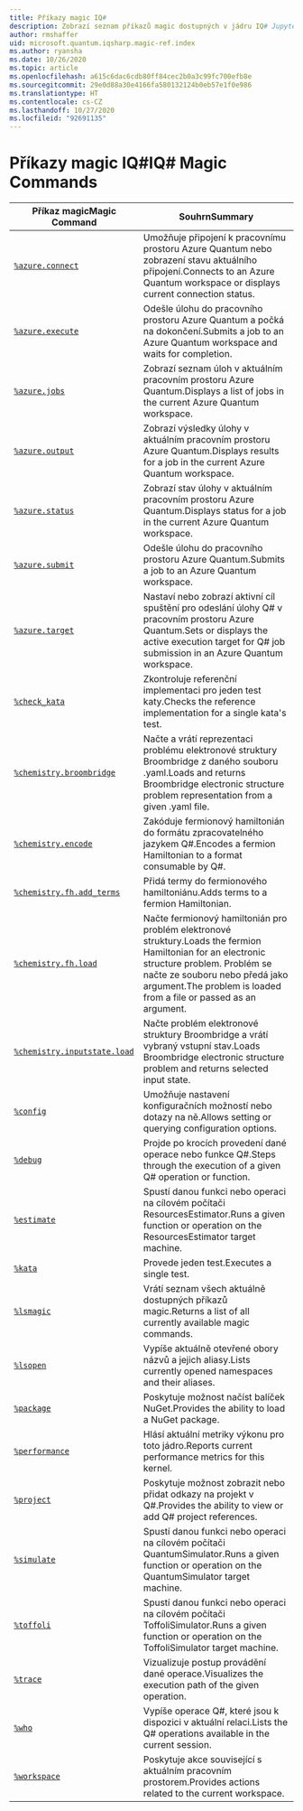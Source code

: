 ```yaml
---
title: Příkazy magic IQ#
description: Zobrazí seznam příkazů magic dostupných v jádru IQ# Jupyter.
author: rmshaffer
uid: microsoft.quantum.iqsharp.magic-ref.index
ms.author: ryansha
ms.date: 10/26/2020
ms.topic: article
ms.openlocfilehash: a615c6dac6cdb80ff84cec2b0a3c99fc700efb8e
ms.sourcegitcommit: 29e0d88a30e4166fa580132124b0eb57e1f0e986
ms.translationtype: HT
ms.contentlocale: cs-CZ
ms.lasthandoff: 10/27/2020
ms.locfileid: "92691135"
---
```

# <a name="iq-magic-commands"></a><span data-ttu-id="d5852-103">Příkazy magic IQ#</span><span class="sxs-lookup"><span data-stu-id="d5852-103">IQ# Magic Commands</span></span>
| <span data-ttu-id="d5852-104">Příkaz magic</span><span class="sxs-lookup"><span data-stu-id="d5852-104">Magic Command</span></span> | <span data-ttu-id="d5852-105">Souhrn</span><span class="sxs-lookup"><span data-stu-id="d5852-105">Summary</span></span> |
|---------------|---------|
| [`%azure.connect`](xref:microsoft.quantum.iqsharp.magic-ref.azure.connect) | <span data-ttu-id="d5852-106">Umožňuje připojení k pracovnímu prostoru Azure Quantum nebo zobrazení stavu aktuálního připojení.</span><span class="sxs-lookup"><span data-stu-id="d5852-106">Connects to an Azure Quantum workspace or displays current connection status.</span></span> |
| [`%azure.execute`](xref:microsoft.quantum.iqsharp.magic-ref.azure.execute) | <span data-ttu-id="d5852-107">Odešle úlohu do pracovního prostoru Azure Quantum a počká na dokončení.</span><span class="sxs-lookup"><span data-stu-id="d5852-107">Submits a job to an Azure Quantum workspace and waits for completion.</span></span> |
| [`%azure.jobs`](xref:microsoft.quantum.iqsharp.magic-ref.azure.jobs) | <span data-ttu-id="d5852-108">Zobrazí seznam úloh v aktuálním pracovním prostoru Azure Quantum.</span><span class="sxs-lookup"><span data-stu-id="d5852-108">Displays a list of jobs in the current Azure Quantum workspace.</span></span> |
| [`%azure.output`](xref:microsoft.quantum.iqsharp.magic-ref.azure.output) | <span data-ttu-id="d5852-109">Zobrazí výsledky úlohy v aktuálním pracovním prostoru Azure Quantum.</span><span class="sxs-lookup"><span data-stu-id="d5852-109">Displays results for a job in the current Azure Quantum workspace.</span></span> |
| [`%azure.status`](xref:microsoft.quantum.iqsharp.magic-ref.azure.status) | <span data-ttu-id="d5852-110">Zobrazí stav úlohy v aktuálním pracovním prostoru Azure Quantum.</span><span class="sxs-lookup"><span data-stu-id="d5852-110">Displays status for a job in the current Azure Quantum workspace.</span></span> |
| [`%azure.submit`](xref:microsoft.quantum.iqsharp.magic-ref.azure.submit) | <span data-ttu-id="d5852-111">Odešle úlohu do pracovního prostoru Azure Quantum.</span><span class="sxs-lookup"><span data-stu-id="d5852-111">Submits a job to an Azure Quantum workspace.</span></span> |
| [`%azure.target`](xref:microsoft.quantum.iqsharp.magic-ref.azure.target) | <span data-ttu-id="d5852-112">Nastaví nebo zobrazí aktivní cíl spuštění pro odeslání úlohy Q# v pracovním prostoru Azure Quantum.</span><span class="sxs-lookup"><span data-stu-id="d5852-112">Sets or displays the active execution target for Q# job submission in an Azure Quantum workspace.</span></span> |
| [`%check_kata`](xref:microsoft.quantum.iqsharp.magic-ref.check_kata) | <span data-ttu-id="d5852-113">Zkontroluje referenční implementaci pro jeden test katy.</span><span class="sxs-lookup"><span data-stu-id="d5852-113">Checks the reference implementation for a single kata's test.</span></span> |
| [`%chemistry.broombridge`](xref:microsoft.quantum.iqsharp.magic-ref.chemistry.broombridge) | <span data-ttu-id="d5852-114">Načte a vrátí reprezentaci problému elektronové struktury Broombridge z daného souboru .yaml.</span><span class="sxs-lookup"><span data-stu-id="d5852-114">Loads and returns Broombridge electronic structure problem representation from a given .yaml file.</span></span> |
| [`%chemistry.encode`](xref:microsoft.quantum.iqsharp.magic-ref.chemistry.encode) | <span data-ttu-id="d5852-115">Zakóduje fermionový hamiltonián do formátu zpracovatelného jazykem Q#.</span><span class="sxs-lookup"><span data-stu-id="d5852-115">Encodes a fermion Hamiltonian to a format consumable by Q#.</span></span> |
| [`%chemistry.fh.add_terms`](xref:microsoft.quantum.iqsharp.magic-ref.chemistry.fh.add_terms) | <span data-ttu-id="d5852-116">Přidá termy do fermionového hamiltoniánu.</span><span class="sxs-lookup"><span data-stu-id="d5852-116">Adds terms to a fermion Hamiltonian.</span></span> |
| [`%chemistry.fh.load`](xref:microsoft.quantum.iqsharp.magic-ref.chemistry.fh.load) | <span data-ttu-id="d5852-117">Načte fermionový hamiltonián pro problém elektronové struktury.</span><span class="sxs-lookup"><span data-stu-id="d5852-117">Loads the fermion Hamiltonian for an electronic structure problem.</span></span> <span data-ttu-id="d5852-118">Problém se načte ze souboru nebo předá jako argument.</span><span class="sxs-lookup"><span data-stu-id="d5852-118">The problem is loaded from a file or passed as an argument.</span></span> |
| [`%chemistry.inputstate.load`](xref:microsoft.quantum.iqsharp.magic-ref.chemistry.inputstate.load) | <span data-ttu-id="d5852-119">Načte problém elektronové struktury Broombridge a vrátí vybraný vstupní stav.</span><span class="sxs-lookup"><span data-stu-id="d5852-119">Loads Broombridge electronic structure problem and returns selected input state.</span></span> |
| [`%config`](xref:microsoft.quantum.iqsharp.magic-ref.config) | <span data-ttu-id="d5852-120">Umožňuje nastavení konfiguračních možností nebo dotazy na ně.</span><span class="sxs-lookup"><span data-stu-id="d5852-120">Allows setting or querying configuration options.</span></span> |
| [`%debug`](xref:microsoft.quantum.iqsharp.magic-ref.debug) | <span data-ttu-id="d5852-121">Projde po krocích provedení dané operace nebo funkce Q#.</span><span class="sxs-lookup"><span data-stu-id="d5852-121">Steps through the execution of a given Q# operation or function.</span></span> |
| [`%estimate`](xref:microsoft.quantum.iqsharp.magic-ref.estimate) | <span data-ttu-id="d5852-122">Spustí danou funkci nebo operaci na cílovém počítači ResourcesEstimator.</span><span class="sxs-lookup"><span data-stu-id="d5852-122">Runs a given function or operation on the ResourcesEstimator target machine.</span></span> |
| [`%kata`](xref:microsoft.quantum.iqsharp.magic-ref.kata) | <span data-ttu-id="d5852-123">Provede jeden test.</span><span class="sxs-lookup"><span data-stu-id="d5852-123">Executes a single test.</span></span> |
| [`%lsmagic`](xref:microsoft.quantum.iqsharp.magic-ref.lsmagic) | <span data-ttu-id="d5852-124">Vrátí seznam všech aktuálně dostupných příkazů magic.</span><span class="sxs-lookup"><span data-stu-id="d5852-124">Returns a list of all currently available magic commands.</span></span> |
| [`%lsopen`](xref:microsoft.quantum.iqsharp.magic-ref.lsopen) | <span data-ttu-id="d5852-125">Vypíše aktuálně otevřené obory názvů a jejich aliasy.</span><span class="sxs-lookup"><span data-stu-id="d5852-125">Lists currently opened namespaces and their aliases.</span></span> |
| [`%package`](xref:microsoft.quantum.iqsharp.magic-ref.package) | <span data-ttu-id="d5852-126">Poskytuje možnost načíst balíček NuGet.</span><span class="sxs-lookup"><span data-stu-id="d5852-126">Provides the ability to load a NuGet package.</span></span> |
| [`%performance`](xref:microsoft.quantum.iqsharp.magic-ref.performance) | <span data-ttu-id="d5852-127">Hlásí aktuální metriky výkonu pro toto jádro.</span><span class="sxs-lookup"><span data-stu-id="d5852-127">Reports current performance metrics for this kernel.</span></span> |
| [`%project`](xref:microsoft.quantum.iqsharp.magic-ref.project) | <span data-ttu-id="d5852-128">Poskytuje možnost zobrazit nebo přidat odkazy na projekt v Q#.</span><span class="sxs-lookup"><span data-stu-id="d5852-128">Provides the ability to view or add Q# project references.</span></span> |
| [`%simulate`](xref:microsoft.quantum.iqsharp.magic-ref.simulate) | <span data-ttu-id="d5852-129">Spustí danou funkci nebo operaci na cílovém počítači QuantumSimulator.</span><span class="sxs-lookup"><span data-stu-id="d5852-129">Runs a given function or operation on the QuantumSimulator target machine.</span></span> |
| [`%toffoli`](xref:microsoft.quantum.iqsharp.magic-ref.toffoli) | <span data-ttu-id="d5852-130">Spustí danou funkci nebo operaci na cílovém počítači ToffoliSimulator.</span><span class="sxs-lookup"><span data-stu-id="d5852-130">Runs a given function or operation on the ToffoliSimulator target machine.</span></span> |
| [`%trace`](xref:microsoft.quantum.iqsharp.magic-ref.trace) | <span data-ttu-id="d5852-131">Vizualizuje postup provádění dané operace.</span><span class="sxs-lookup"><span data-stu-id="d5852-131">Visualizes the execution path of the given operation.</span></span> |
| [`%who`](xref:microsoft.quantum.iqsharp.magic-ref.who) | <span data-ttu-id="d5852-132">Vypíše operace Q#, které jsou k dispozici v aktuální relaci.</span><span class="sxs-lookup"><span data-stu-id="d5852-132">Lists the Q# operations available in the current session.</span></span> |
| [`%workspace`](xref:microsoft.quantum.iqsharp.magic-ref.workspace) | <span data-ttu-id="d5852-133">Poskytuje akce související s aktuálním pracovním prostorem.</span><span class="sxs-lookup"><span data-stu-id="d5852-133">Provides actions related to the current workspace.</span></span> |
